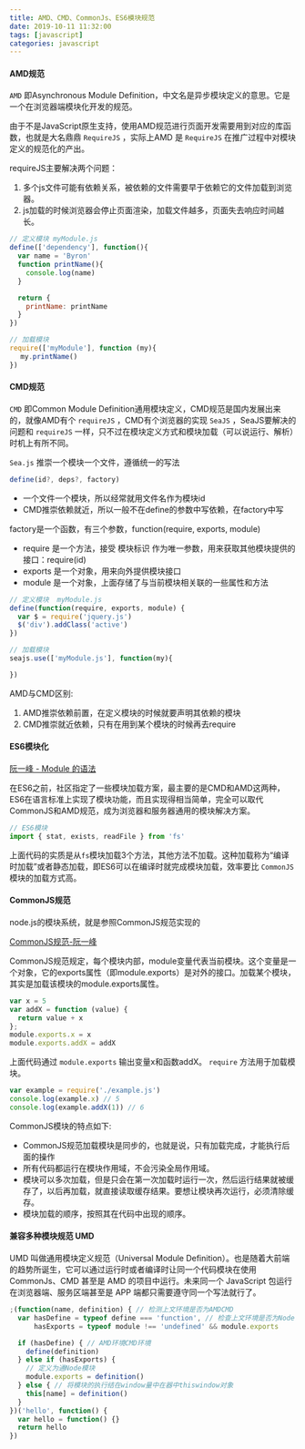 ```yaml
---
title: AMD、CMD、CommonJs、ES6模块规范
date: 2019-10-11 11:32:00
tags: [javascript]
categories: javascript
---
```


#### AMD规范

`AMD` 即Asynchronous Module Definition，中文名是异步模块定义的意思。它是一个在浏览器端模块化开发的规范。

由于不是JavaScript原生支持，使用AMD规范进行页面开发需要用到对应的库函数，也就是大名鼎鼎 `RequireJS` ，实际上AMD 是 `RequireJS` 在推广过程中对模块定义的规范化的产出。

requireJS主要解决两个问题：

1. 多个js文件可能有依赖关系，被依赖的文件需要早于依赖它的文件加载到浏览器。
2. js加载的时候浏览器会停止页面渲染，加载文件越多，页面失去响应时间越长。

```js
// 定义模块 myModule.js
define(['dependency'], function(){
  var name = 'Byron'
  function printName(){
    console.log(name)
  }

  return {
    printName: printName
  }
})

// 加载模块
require(['myModule'], function (my){
　 my.printName()
})
```

#### CMD规范

`CMD` 即Common Module Definition通用模块定义，CMD规范是国内发展出来的，就像AMD有个 `requireJS` ，CMD有个浏览器的实现 `SeaJS` ，SeaJS要解决的问题和 `requireJS` 一样，只不过在模块定义方式和模块加载（可以说运行、解析）时机上有所不同。

`Sea.js` 推崇一个模块一个文件，遵循统一的写法

```js
define(id?, deps?, factory)
```
- 一个文件一个模块，所以经常就用文件名作为模块id
- CMD推崇依赖就近，所以一般不在define的参数中写依赖，在factory中写

factory是一个函数，有三个参数，function(require, exports, module)

- require 是一个方法，接受 模块标识 作为唯一参数，用来获取其他模块提供的接口：require(id)
- exports 是一个对象，用来向外提供模块接口
- module 是一个对象，上面存储了与当前模块相关联的一些属性和方法

```js
// 定义模块  myModule.js
define(function(require, exports, module) {
  var $ = require('jquery.js')
  $('div').addClass('active')
})

// 加载模块
seajs.use(['myModule.js'], function(my){

})
```

AMD与CMD区别:

1. AMD推崇依赖前置，在定义模块的时候就要声明其依赖的模块
2. CMD推崇就近依赖，只有在用到某个模块的时候再去require

#### ES6模块化

[阮一峰 - Module 的语法](http://es6.ruanyifeng.com/#docs/module)

在ES6之前，社区指定了一些模块加载方案，最主要的是CMD和AMD这两种，ES6在语言标准上实现了模块功能，而且实现得相当简单，完全可以取代CommonJS和AMD规范，成为浏览器和服务器通用的模块解决方案。

```js
// ES6模块
import { stat, exists, readFile } from 'fs'
```
上面代码的实质是从`fs`模块加载3个方法，其他方法不加载。这种加载称为“编译时加载”或者静态加载，即ES6可以在编译时就完成模块加载，效率要比 `CommonJS` 模块的加载方式高。


#### CommonJS规范

node.js的模块系统，就是参照CommonJS规范实现的

[CommonJS规范-阮一峰](http://javascript.ruanyifeng.com/nodejs/module.html)

CommonJS规范规定，每个模块内部，module变量代表当前模块。这个变量是一个对象，它的exports属性（即module.exports）是对外的接口。加载某个模块，其实是加载该模块的module.exports属性。

```js
var x = 5
var addX = function (value) {
  return value + x
};
module.exports.x = x
module.exports.addX = addX
```

上面代码通过 `module.exports` 输出变量x和函数addX。
`require` 方法用于加载模块。

```js
var example = require('./example.js')
console.log(example.x) // 5
console.log(example.addX(1)) // 6
```

CommonJS模块的特点如下:

- CommonJS规范加载模块是同步的，也就是说，只有加载完成，才能执行后面的操作
- 所有代码都运行在模块作用域，不会污染全局作用域。
- 模块可以多次加载，但是只会在第一次加载时运行一次，然后运行结果就被缓存了，以后再加载，就直接读取缓存结果。要想让模块再次运行，必须清除缓存。
- 模块加载的顺序，按照其在代码中出现的顺序。

#### 兼容多种模块规范 UMD

UMD 叫做通用模块定义规范（Universal Module Definition）。也是随着大前端的趋势所诞生，它可以通过运行时或者编译时让同一个代码模块在使用 CommonJs、CMD 甚至是 AMD 的项目中运行。未来同一个 JavaScript 包运行在浏览器端、服务区端甚至是 APP 端都只需要遵守同一个写法就行了。

```js
;(function(name, definition) { // 检测上文环境是否为AMDCMD 
  var hasDefine = typeof define === 'function', // 检查上文环境是否为Node 
      hasExports = typeof module !== 'undefined' && module.exports

  if (hasDefine) { // AMD环境CMD环境    
    define(definition)
  } else if (hasExports) {
    // 定义为通Node模块     
    module.exports = definition()
  } else { // 将模块的执行结在window量中在器中thiswindow对象    
    this[name] = definition()
  }
})('hello', function() {
  var hello = function() {}
  return hello
})
```